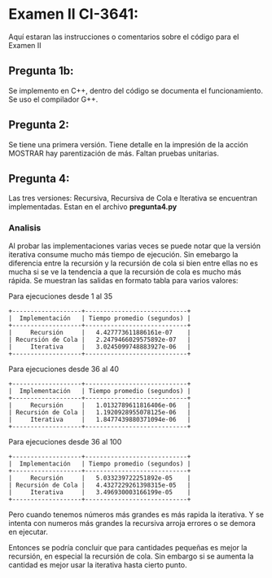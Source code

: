 # Examen II CI-3641:

Aquí estaran las instrucciones o comentarios sobre el código para el Examen II

## Pregunta 1b: 

Se implemento en C++, dentro del código se documenta el funcionamiento. Se uso el compilador G++. 

## Pregunta 2: 

Se tiene una primera versión. Tiene detalle en la impresión de la acción MOSTRAR hay parentización de más. 
Faltan pruebas unitarias. 

## Pregunta 4:

Las tres versiones: Recursiva, Recursiva de Cola e Iterativa se encuentran implementadas. Estan en el archivo **pregunta4.py**

### Analisis
Al probar las implementaciones varias veces se puede notar que la versión iterativa consume mucho más tiempo de ejecución. Sin emebargo la diferencia entre la recursión y la recursión de cola si bien entre ellas no es mucha si se ve la tendencia a que la recursión de cola es mucho más rápida. Se muestran las salidas en formato tabla para varios valores:

Para ejecuciones desde 1 al 35
```
+-------------------+----------------------------+
|  Implementación   | Tiempo promedio (segundos) |
+-------------------+----------------------------+
|     Recursión     |   4.427773611886161e-07    |
| Recursión de Cola |   2.2479466029575892e-07   |
|     Iterativa     |   3.0245099748883927e-06   |
+-------------------+----------------------------+

```
Para ejecuciones desde 36 al 40
```
+-------------------+----------------------------+
|  Implementación   | Tiempo promedio (segundos) |
+-------------------+----------------------------+
|     Recursión     |   1.0132789611816406e-06   |
| Recursión de Cola |   1.1920928955078125e-06   |
|     Iterativa     |   1.8477439880371094e-06   |
+-------------------+----------------------------+

```

Para ejecuciones desde 36 al 100
```
+-------------------+----------------------------+
|  Implementación   | Tiempo promedio (segundos) |
+-------------------+----------------------------+
|     Recursión     |   5.033239722251892e-05    |
| Recursión de Cola |   4.4327229261398315e-05   |
|     Iterativa     |   3.496930003166199e-05    |
+-------------------+----------------------------+

```
Pero cuando tenemos números más grandes es más rapida la iterativa. Y se intenta con numeros más grandes la recursiva arroja errores o se demora en ejecutar. 

Entonces se podría concluir que para cantidades pequeñas es mejor la recursión, en especial la recursión de cola. Sin embargo si se aumenta la cantidad es mejor usar la iterativa hasta cierto punto.

